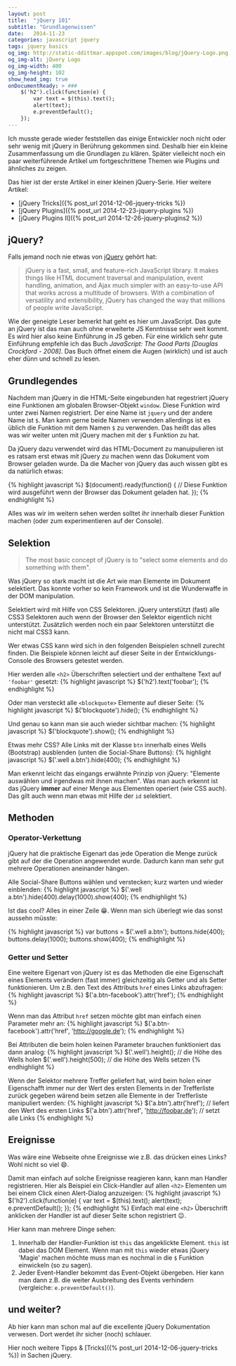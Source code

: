 ```yaml
---
layout: post
title:  "jQuery 101"
subtitle: "Grundlagenwissen"
date:   2014-11-23
categories: javascript jquery
tags: jquery basics
og_img: http://static-ddittmar.appspot.com/images/blog/jQuery-Logo.png
og_img-alt: jQuery Logo
og_img-width: 400
og_img-height: 102
show_head_img: true
onDocumentReady: > ###
    $('h2').click(function(e) {
        var text = $(this).text();
        alert(text);
        e.preventDefault();
    });
---
```

Ich musste gerade wieder feststellen das einige Entwickler noch nicht oder sehr wenig mit jQuery in Berührung gekommen sind. Deshalb hier ein kleine Zusammenfassung um die Grundlagen zu klären. Später vielleicht noch ein paar weiterführende Artikel um fortgeschrittene Themen wie Plugins und ähnliches zu zeigen.

Das hier ist der erste Artikel in einer kleinen jQuery-Serie. Hier weitere Artikel:

* [jQuery Tricks]({% post_url 2014-12-06-jquery-tricks %})
* [jQuery Plugins]({% post_url 2014-12-23-jquery-plugins %})
* [jQuery Plugins II]({% post_url 2014-12-26-jquery-plugins2 %})

## jQuery?

Falls jemand noch nie etwas von [jQuery](http://jquery.com/) gehört hat:

> jQuery is a fast, small, and feature-rich JavaScript library. It makes things like HTML document traversal and manipulation, event handling, animation, and Ajax much simpler with an easy-to-use API that works across a multitude of browsers. With a combination of versatility and extensibility, jQuery has changed the way that millions of people write JavaScript.

Wie der geneigte Leser bemerkt hat geht es hier um JavaScript. Das gute an jQuery ist das man auch ohne erweiterte JS Kenntnisse sehr weit kommt. Es wird hier also keine Einführung in JS geben. Für eine wirklich sehr gute Einführung empfehle ich das Buch *JavaScript: The Good Parts [Douglas Crockford - 2008]*. Das Buch öffnet einem die Augen (wirklich) und ist auch eher dünn und schnell zu lesen.

## Grundlegendes

Nachdem man jQuery in die HTML-Seite eingebunden hat regestriert jQuery eine Funktionen am globalen Browser-Objekt `window`. Diese Funktion wird unter zwei Namen registriert. Der eine Name ist `jquery` und der andere Name ist `$`. Man kann gerne beide Namen verwenden allerdings ist es üblich die Funktion mit dem Namen `$` zu verwenden. Das heißt das alles was wir weiter unten mit jQuery machen mit der `$` Funktion zu hat.

Da jQuery dazu verwendet wird das HTML-Document zu manuipulieren ist es ratsam erst etwas mit jQuery zu machen wenn das Dokument vom Browser geladen wurde. Da die Macher von jQuery das auch wissen gibt es da natürlich etwas:

{% highlight javascript %}
$(document).ready(function() {
    // Diese Funktion wird ausgeführt wenn der Browser das Dokument geladen hat.
});
{% endhighlight %}

Alles was wir im weitern sehen werden solltet ihr innerhalb dieser Funktion machen (oder zum experimentieren auf der Console).

## Selektion

> The most basic concept of jQuery is to "select some elements and do something with them".

Was jQuery so stark macht ist die Art wie man Elemente im Dokument selektiert. Das konnte vorher so kein Framework und ist die Wunderwaffe in der DOM manipulation.

Selektiert wird mit Hilfe von CSS Selektoren. jQuery unterstützt (fast) alle CSS3 Selektoren auch wenn der Browser den Selektor eigentlich nicht unterstützt. Zusätzlich werden noch ein paar Selektoren unterstützt die nicht mal CSS3 kann.

Wer etwas CSS kann wird sich in den folgenden Beispielen schnell zurecht finden. Die Beispiele können leicht auf dieser Seite in der Entwicklungs-Console des Browsers getestet werden.

Hier werden alle `<h2>` Überschriften selectiert und der enthaltene Text auf `'foobar'` gesetzt:
{% highlight javascript %}
$('h2').text('foobar');
{% endhighlight %}

Oder man versteckt alle `<blockquote>` Elemente auf dieser Seite:
{% highlight javascript %}
$('blockquote').hide();
{% endhighlight %}

Und genau so kann man sie auch wieder sichtbar machen:
{% highlight javascript %}
$('blockquote').show();
{% endhighlight %}

Etwas mehr CSS? Alle Links mit der Klasse `btn` innerhalb eines Wells (Bootstrap) ausblenden (unten die Social-Share Buttons):
{% highlight javascript %}
$('.well a.btn').hide(400);
{% endhighlight %}

Man erkennt leicht das eingangs erwähnte Prinzip von jQuery: "Elemente auswählen und irgendwas mit ihnen machen". Was man auch erkennt ist das jQuery **immer** auf einer Menge aus Elementen operiert (wie CSS auch). Das gilt auch wenn man etwas mit Hilfe der `id` selektiert.

## Methoden

### Operator-Verkettung

jQuery hat die praktische Eigenart das jede Operation die Menge zurück gibt auf der die Operation angewendet wurde. Dadurch kann man sehr gut mehrere Operationen aneinander hängen.

Alle Social-Share Buttons wählen und verstecken; kurz warten und wieder einblenden:
{% highlight javascript %}
$('.well a.btn').hide(400).delay(1000).show(400);
{% endhighlight %}

Ist das cool? Alles in einer Zeile :grin:. Wenn man sich überlegt wie das sonst aussehn müsste:

{% highlight javascript %}
var buttons = $('.well a.btn');
buttons.hide(400);
buttons.delay(1000);
buttons.show(400);
{% endhighlight %}

### Getter und Setter

Eine weitere Eigenart von jQuery ist es das Methoden die eine Eigenschaft eines Elements verändern (fast immer) gleichzeitig als Getter und als Setter funktionieren. Um z.B. den Text des Attributs `href` eines Links abzufragen:
{% highlight javascript %}
$('a.btn-facebook').attr('href');
{% endhighlight %}

Wenn man das Attribut `href` setzen möchte gibt man einfach einen Parameter mehr an:
{% highlight javascript %}
$('a.btn-facebook').attr('href', 'http://google.de');
{% endhighlight %}

Bei Attributen die beim holen keinen Parameter brauchen funktioniert das dann analog:
{% highlight javascript %}
$('.well').height(); // die Höhe des Wells holen
$('.well').height(500); // die Höhe des Wells setzen
{% endhighlight %}

Wenn der Selektor mehrere Treffer geliefert hat, wird beim holen einer Eigenschafft immer nur der Wert des ersten Elements in der Trefferliste zurück gegeben wärend beim setzen alle Elemente in der Trefferliste manipuliert werden:
{% highlight javascript %}
$('a.btn').attr('href'); // liefert den Wert des ersten Links
$('a.btn').attr('href', 'http://foobar.de'); // setzt alle Links
{% endhighlight %}

## Ereignisse

Was wäre eine Webseite ohne Ereignisse wie z.B. das drücken eines Links? Wohl nicht so viel :smile:.

Damit man einfach auf solche Ereignisse reagieren kann, kann man Handler registrieren. Hier als Beispiel ein Click-Handler auf allen `<h2>` Elementen um bei einem Click einen Alert-Dialog anzuzeigen:
{% highlight javascript %}
$('h2').click(function(e) {
    var text = $(this).text();
    alert(text);
    e.preventDefault();
});
{% endhighlight %}
Einfach mal eine `<h2>` Überschrift anklicken der Handler ist auf dieser Seite schon registriert :wink:.

Hier kann man mehrere Dinge sehen:

1. Innerhalb der Handler-Funktion ist `this` das angeklickte Element. `this` ist dabei das DOM Element. Wenn man mit `this` wieder etwas jQuery 'Magie' machen möchte muss man es nochmal in die `$` Funktion einwickeln (so zu sagen).
2. Jeder Event-Handler bekommt das Event-Objekt übergeben. Hier kann man dann z.B. die weiter Ausbreitung des Events verhindern (vergleiche: `e.preventDefault()`).

## und weiter?

Ab hier kann man schon mal auf die excellente jQuery Dokumentation verwesen. Dort werdet ihr sicher (noch) schlauer.

Hier noch weitere Tipps & [Tricks]({% post_url 2014-12-06-jquery-tricks %}) in Sachen jQuery.

